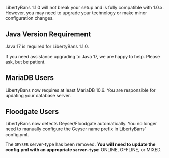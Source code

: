 
LibertyBans 1.1.0 will not break your setup and is fully compatible with 1.0.x. However, you may need to upgrade your technology or make minor configuration changes.

## Java Version Requirement

Java 17 is required for LibertyBans 1.1.0.

If you need assistance upgrading to Java 17, we are happy to help. Please ask, but be patient.

## MariaDB Users

LibertyBans now requires at least MariaDB 10.6. You are responsible for updating your database server.

## Floodgate Users

LibertyBans now detects Geyser/Floodgate automatically. You no longer need to manually configure the Geyser name prefix in LibertyBans' config.yml.

The `GEYSER` server-type has been removed. **You will need to update the config.yml with an appropriate `server-type`:** ONLINE, OFFLINE, or MIXED.
